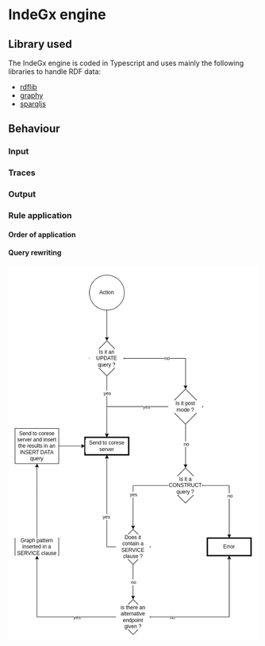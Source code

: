 # IndeGx engine

## Library used

The IndeGx engine is coded in Typescript and uses mainly the following libraries to handle RDF data:

- [rdflib](https://linkeddata.github.io/rdflib.js/doc/)
- [graphy](https://graphy.link)
- [sparqljs](https://github.com/RubenVerborgh/SPARQL.js)

## Behaviour

### Input

### Traces

### Output

### Rule application

#### Order of application

#### Query rewriting

[![](service_insertion.png)]()